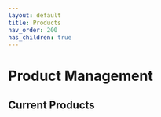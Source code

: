 ```yaml
---
layout: default
title: Products
nav_order: 200
has_children: true
---
```


# Product Management

## Current Products